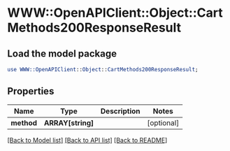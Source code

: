 # WWW::OpenAPIClient::Object::CartMethods200ResponseResult

## Load the model package
```perl
use WWW::OpenAPIClient::Object::CartMethods200ResponseResult;
```

## Properties
Name | Type | Description | Notes
------------ | ------------- | ------------- | -------------
**method** | **ARRAY[string]** |  | [optional] 

[[Back to Model list]](../README.md#documentation-for-models) [[Back to API list]](../README.md#documentation-for-api-endpoints) [[Back to README]](../README.md)


